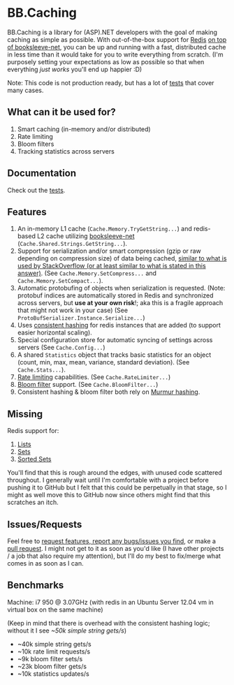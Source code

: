 BB.Caching
==========

BB.Caching is a library for (ASP).NET developers with the goal of making caching as simple as possible. With out-of-the-box support for [Redis](http://redis.io) [on top of booksleeve-net](https://code.google.com/p/booksleeve/), you can be up and running with a fast, distributed cache in less time than it would take for you to write everything from scratch. (I'm purposely setting your expectations as low as possible so that when everything _just works_ you'll end up happier :D)

Note: This code is not production ready, but has a lot of [tests](https://github.com/JesseBuesking/BB.Caching/blob/master/BB.Caching.Tests/CacheTests.cs) that cover many cases.

What can it be used for?
------------------------
1. Smart caching (in-memory and/or distributed)
2. Rate limiting
3. Bloom filters
4. Tracking statistics across servers

Documentation
-------------
Check out the [tests](https://github.com/JesseBuesking/BB.Caching/tree/master/BB.Caching.Tests).

Features
--------
1. An in-memory L1 cache (```Cache.Memory.TryGetString...```) and redis-based L2 cache utilizing [booksleeve-net](https://code.google.com/p/booksleeve/) (```Cache.Shared.Strings.GetString...```).
2. Support for serialization and/or smart compression (gzip or raw depending on compression size) of data being cached, [similar to what is used by StackOverflow (or at least similar to what is stated in this answer)](http://meta.stackoverflow.com/a/69172). (See ```Cache.Memory.SetCompress...``` and ```Cache.Memory.SetCompact...```).
3. Automatic protobufing of objects when serialization is requested. (Note: protobuf indices are automatically stored in Redis and synchronized across servers, but **use at your own risk**!; aka this is a fragile approach that might not work in your case) (See ```ProtoBufSerializer.Instance.Serialize...```)
4. Uses [consistent hashing](http://en.wikipedia.org/wiki/Consistent_hashing) for redis instances that are added (to support easier horizontal scaling).
5. Special configuration store for automatic syncing of settings across servers (See ```Cache.Config...```)
6. A shared ```Statistics``` object that tracks basic statistics for an object (count, min, max, mean, variance, standard deviation). (See ```Cache.Stats...```).
7. [Rate limiting](http://en.wikipedia.org/wiki/Rate_limiting) capabilities. (See ```Cache.RateLimiter...```)
8. [Bloom filter](http://en.wikipedia.org/wiki/Bloom_filter) support. (See ```Cache.BloomFilter...```)
9. Consistent hashing & bloom filter both rely on [Murmur hashing](https://github.com/JesseBuesking/murmurhash-net).

Missing
-------
Redis support for:

1. [Lists](http://redis.io/commands#list)
2. [Sets](http://redis.io/commands#sets)
3. [Sorted Sets](http://redis.io/commands#sorted_set)

You'll find that this is rough around the edges, with unused code scattered throughout. I generally wait until I'm comfortable with a project before pushing it to GitHub but I felt that this could be perpetually in that stage, so I might as well move this to GitHub now since others might find that this scratches an itch.

Issues/Requests
---------------
Feel free to [request features, report any bugs/issues you find](https://github.com/JesseBuesking/BB.Caching/issues), or make a [pull request](https://github.com/JesseBuesking/BB.Caching/pulls). I might not get to it as soon as you'd like (I have other projects  / a job that also require my attention), but I'll do my best to fix/merge what comes in as soon as I can.

Benchmarks
----------
Machine: i7 950 @ 3.07GHz (with redis in an Ubuntu Server 12.04 vm in virtual box on the same machine)

(Keep in mind that there is overhead with the consistent hashing logic; without it I see _~50k simple string gets/s_)

- ~40k simple string gets/s
- ~10k rate limit requests/s
- ~9k bloom filter sets/s
- ~23k bloom filter gets/s
- ~10k statistics updates/s